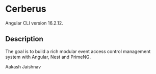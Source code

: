 # Cerberus

Angular CLI version 16.2.12.

## Description

The goal is to build a rich modular event access control management system with Angular, Nest and PrimeNG.

Aakash
Jaishnav